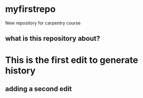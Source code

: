 # myfirstrepo
New repository for carpentry course

## what is this repository about?

# This is the first edit to generate history

## adding a second edit
